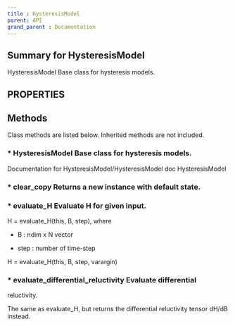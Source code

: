 ```yaml
---
title : HysteresisModel
parent: API
grand_parent : Documentation
---
```

## Summary for HysteresisModel
HysteresisModel Base class for hysteresis models.
## PROPERTIES
## Methods
Class methods are listed below. Inherited methods are not included.
### * HysteresisModel Base class for hysteresis models.
Documentation for HysteresisModel/HysteresisModel
doc HysteresisModel

### * clear_copy Returns a new instance with default state.

### * evaluate_H Evaluate H for given input.

H = evaluate_H(this, B, step), where

* B : ndim x N vector

* step : number of time-step

H = evaluate_H(this, B, step, varargin)

### * evaluate_differential_reluctivity Evaluate differential
reluctivity.

The same as evaluate_H, but returns the differential reluctivity
tensor dH/dB instead.

